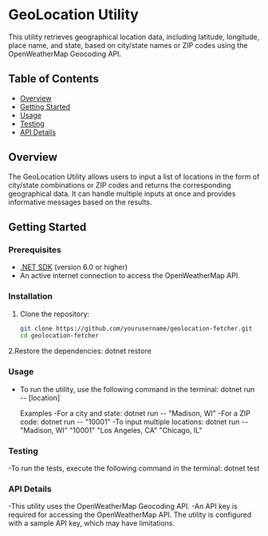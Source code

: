 # GeoLocation Utility

This utility retrieves geographical location data, including latitude, longitude, place name, and state, based on city/state names or ZIP codes using the OpenWeatherMap Geocoding API.

## Table of Contents
- [Overview](#overview)
- [Getting Started](#getting-started)
- [Usage](#usage)
- [Testing](#testing)
- [API Details](#api-details)

## Overview

The GeoLocation Utility allows users to input a list of locations in the form of city/state combinations or ZIP codes and returns the corresponding geographical data. It can handle multiple inputs at once and provides informative messages based on the results.

## Getting Started

### Prerequisites

- [.NET SDK](https://dotnet.microsoft.com/download) (version 6.0 or higher)
- An active internet connection to access the OpenWeatherMap API.

### Installation

1. Clone the repository:
   ```bash
   git clone https://github.com/yourusername/geolocation-fetcher.git
   cd geolocation-fetcher
   
2.Restore the dependencies:
	dotnet restore
	
### Usage

- To run the utility, use the following command in the terminal:
	dotnet run -- [location]
	
	Examples
		-For a city and state:
			dotnet run -- "Madison, WI"
		-For a ZIP code:
			dotnet run -- "10001"
		-To input multiple locations:
			dotnet run -- "Madison, WI" "10001" "Los Angeles, CA" "Chicago, IL"

### Testing

-To run the tests, execute the following command in the terminal:
	dotnet test

### API Details

-This utility uses the OpenWeatherMap Geocoding API. 
	-An API key is required for accessing the OpenWeatherMap API. The utility is configured with a sample API key, which may have limitations.


